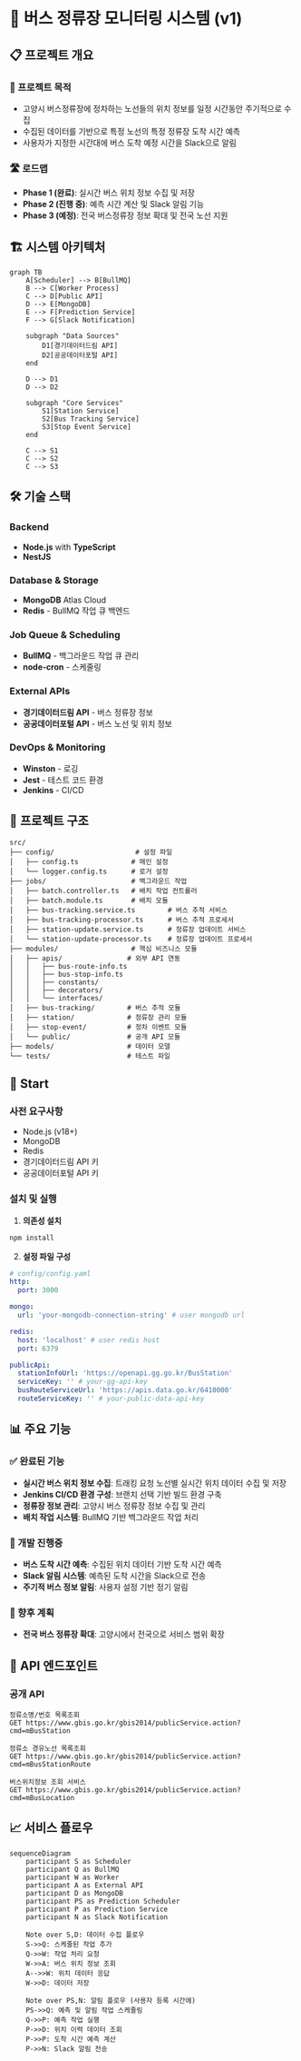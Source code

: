 # 🚌 버스 정류장 모니터링 시스템 (v1)

## 📋 프로젝트 개요

### 🎯 프로젝트 목적
- 고양시 버스정류장에 정차하는 노선들의 위치 정보를 일정 시간동안 주기적으로 수집
- 수집된 데이터를 기반으로 특정 노선의 특정 정류장 도착 시간 예측
- 사용자가 지정한 시간대에 버스 도착 예정 시간을 Slack으로 알림

### 🛣️ 로드맵
- **Phase 1 (완료)**: 실시간 버스 위치 정보 수집 및 저장
- **Phase 2 (진행 중)**: 예측 시간 계산 및 Slack 알림 기능
- **Phase 3 (예정)**: 전국 버스정류장 정보 확대 및 전국 노선 지원

## 🏗️ 시스템 아키텍처

```mermaid
graph TB
    A[Scheduler] --> B[BullMQ]
    B --> C[Worker Process]
    C --> D[Public API]
    D --> E[MongoDB]
    E --> F[Prediction Service]
    F --> G[Slack Notification]
    
    subgraph "Data Sources"
        D1[경기데이터드림 API]
        D2[공공데이터포털 API]
    end
    
    D --> D1
    D --> D2
    
    subgraph "Core Services"
        S1[Station Service]
        S2[Bus Tracking Service]
        S3[Stop Event Service]
    end
    
    C --> S1
    C --> S2
    C --> S3
```



## 🛠️ 기술 스택

### Backend
- **Node.js** with **TypeScript**
- **NestJS**

### Database & Storage
- **MongoDB** Atlas Cloud
- **Redis** - BullMQ 작업 큐 백엔드

### Job Queue & Scheduling
- **BullMQ** - 백그라운드 작업 큐 관리
- **node-cron** - 스케줄링

### External APIs
- **경기데이터드림 API** - 버스 정류장 정보
- **공공데이터포털 API** - 버스 노선 및 위치 정보

### DevOps & Monitoring
- **Winston** - 로깅
- **Jest** - 테스트 코드 환경
- **Jenkins** - CI/CD

## 📁 프로젝트 구조

```
src/
├── config/                    # 설정 파일
│   ├── config.ts             # 메인 설정
│   └── logger.config.ts      # 로거 설정
├── jobs/                     # 백그라운드 작업
│   ├── batch.controller.ts   # 배치 작업 컨트롤러
│   ├── batch.module.ts       # 배치 모듈
│   ├── bus-tracking.service.ts        # 버스 추적 서비스
│   ├── bus-tracking-processor.ts      # 버스 추적 프로세서
│   ├── station-update.service.ts      # 정류장 업데이트 서비스
│   └── station-update-processor.ts    # 정류장 업데이트 프로세서
├── modules/                  # 핵심 비즈니스 모듈
│   ├── apis/                # 외부 API 연동
│   │   ├── bus-route-info.ts
│   │   ├── bus-stop-info.ts
│   │   ├── constants/
│   │   ├── decorators/
│   │   └── interfaces/
│   ├── bus-tracking/        # 버스 추적 모듈
│   ├── station/             # 정류장 관리 모듈
│   ├── stop-event/          # 정차 이벤트 모듈
│   └── public/              # 공개 API 모듈
├── models/                  # 데이터 모델
└── tests/                   # 테스트 파일
```

## 🚀 Start

### 사전 요구사항
- Node.js (v18+)
- MongoDB
- Redis
- 경기데이터드림 API 키
- 공공데이터포털 API 키

### 설치 및 실행

1. **의존성 설치**
```bash
npm install
```

2. **설정 파일 구성**
```yaml
# config/config.yaml
http:
  port: 3000

mongo:
  url: 'your-mongodb-connection-string' # user mongodb url

redis:
  host: 'localhost' # user redis host
  port: 6379

publicApi:
  stationInfoUrl: 'https://openapi.gg.go.kr/BusStation'
  serviceKey: '' # your-gg-api-key
  busRouteServiceUrl: 'https://apis.data.go.kr/6410000'
  routeServiceKey: '' # your-public-data-api-key
```

## 📊 주요 기능

### ✅ 완료된 기능
- **실시간 버스 위치 정보 수집**: 트래킹 요청 노선별 실시간 위치 데이터 수집 및 저장
- **Jenkins CI/CD 환경 구성**: 브랜치 선택 기반 빌드 환경 구축
- **정류장 정보 관리**: 고양시 버스 정류장 정보 수집 및 관리
- **배치 작업 시스템**: BullMQ 기반 백그라운드 작업 처리

### 🚧 개발 진행중
- **버스 도착 시간 예측**: 수집된 위치 데이터 기반 도착 시간 예측
- **Slack 알림 시스템**: 예측된 도착 시간을 Slack으로 전송
- **주기적 버스 정보 알림**: 사용자 설정 기반 정기 알림

### 📅 향후 계획
- **전국 버스 정류장 확대**: 고양시에서 전국으로 서비스 범위 확장

## 🔗 API 엔드포인트

### 공개 API
```
정류소명/번호 목록조회
GET https://www.gbis.go.kr/gbis2014/publicService.action?cmd=mBusStation

정류소 경유노선 목록조회  
GET https://www.gbis.go.kr/gbis2014/publicService.action?cmd=mBusStationRoute

버스위치정보 조회 서비스
GET https://www.gbis.go.kr/gbis2014/publicService.action?cmd=mBusLocation
```

## 📈 서비스 플로우

```mermaid
sequenceDiagram
    participant S as Scheduler
    participant Q as BullMQ
    participant W as Worker
    participant A as External API
    participant D as MongoDB
    participant PS as Prediction Scheduler
    participant P as Prediction Service
    participant N as Slack Notification

    Note over S,D: 데이터 수집 플로우
    S->>Q: 스케줄된 작업 추가
    Q->>W: 작업 처리 요청
    W->>A: 버스 위치 정보 조회
    A-->>W: 위치 데이터 응답
    W->>D: 데이터 저장
    
    Note over PS,N: 알림 플로우 (사용자 등록 시간에)
    PS->>Q: 예측 및 알림 작업 스케줄링
    Q->>P: 예측 작업 실행
    P->>D: 위치 이력 데이터 조회
    P->>P: 도착 시간 예측 계산
    P->>N: Slack 알림 전송
```